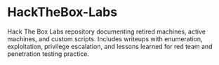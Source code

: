 # HackTheBox-Labs
Hack The Box Labs repository documenting retired machines, active machines, and custom scripts. Includes writeups with enumeration, exploitation, privilege escalation, and lessons learned for red team and penetration testing practice.
